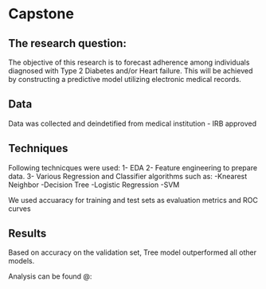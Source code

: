 # Capstone

## The research question:

The objective of this research is to forecast adherence among individuals diagnosed with Type 2 Diabetes and/or Heart failure. This will be achieved by constructing a predictive model utilizing electronic medical records.


## Data 
Data was collected and deindetified from medical institution - IRB approved


## Techniques
Following technicques were used:
    1- EDA
    2- Feature engineering to prepare data.
    3- Various Regression and Classifier algorithms such as:
          -Knearest Neighbor
          -Decision Tree
          -Logistic Regression
          -SVM

We used accuaracy for training and test sets as evaluation metrics and ROC curves



## Results
Based on accuracy on the validation set, Tree model outperformed all other models.


Analysis can be found @: 

